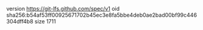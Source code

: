 version https://git-lfs.github.com/spec/v1
oid sha256:b54af53ff00925671702b45ec3e8fa5bbe4deb0ae2bad00bf99c446304dff4b8
size 1711
